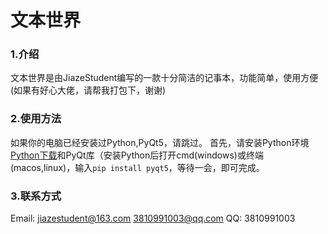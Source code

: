 # 文本世界
### 1.介绍
文本世界是由JiazeStudent编写的一款十分简洁的记事本，功能简单，使用方便(如果有好心大佬，请帮我打包下，谢谢)

### 2.使用方法
如果你的电脑已经安装过Python,PyQt5，请跳过。
首先，请安装Python环境[Python下载](http://python.org)和PyQt库（安装Python后打开cmd(windows)或终端(macos,linux)，输入`pip install pyqt5`，等待一会，即可完成。

### 3.联系方式
Email:
jiazestudent@163.com
3810991003@qq.com
QQ:
3810991003
